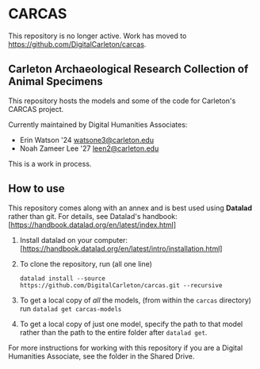 # CARCAS
This repository is no longer active. Work has moved to https://github.com/DigitalCarleton/carcas.
## Carleton Archaeological Research Collection of Animal Specimens

This repository hosts the models and some of the code for 
Carleton's CARCAS project. 

Currently maintained by Digital Humanities Associates:
- Erin Watson '24 watsone3@carleton.edu
- Noah Zameer Lee '27 leen2@carleton.edu

This is a work in process.

## How to use
This repository comes along with an annex and is best used 
using **Datalad** rather than git. For details, see 
Datalad's handbook: [https://handbook.datalad.org/en/latest/index.html]

1. Install datalad on your computer: [https://handbook.datalad.org/en/latest/intro/installation.html]
2. To clone the repository, run (all one line)
   
   ```datalad install --source https://github.com/DigitalCarleton/carcas.git --recursive```
4. To get a local copy of _all_ the models, (from within the `carcas` directory) run
   `datalad get carcas-models`
5. To get a local copy of just one model, specify the path to that model rather than the path to the entire folder after `datalad get`.

For more instructions for working with this repository if you are a 
Digital Humanities Associate, see the folder in the Shared Drive.
